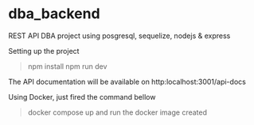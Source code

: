 # dba_backend
REST API DBA project using posgresql, sequelize, nodejs &amp; express

Setting up the project
> npm install
> npm run dev

The API documentation will be available on http:localhost:3001/api-docs

Using Docker, just fired the command bellow
> docker compose up 
and run the docker image created
